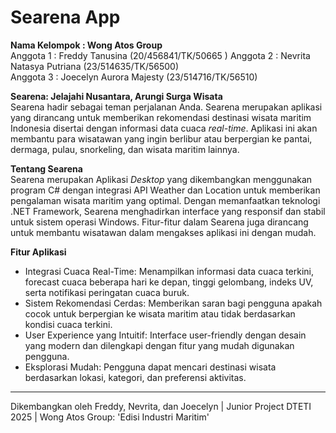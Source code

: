 # Searena App 
**Nama Kelompok : Wong Atos Group**  
Anggota 1 : Freddy Tanusina (20/456841/TK/50665 ) 
Anggota 2 : Nevrita Natasya Putriana (23/514635/TK/56500)  
Anggota 3 : Joecelyn Aurora Majesty (23/514716/TK/56510)  

**Searena: Jelajahi Nusantara, Arungi Surga Wisata**  
Searena hadir sebagai teman perjalanan Anda. Searena merupakan aplikasi yang dirancang untuk memberikan rekomendasi destinasi wisata maritim Indonesia disertai dengan informasi data cuaca *real-time*. Aplikasi ini akan membantu para wisatawan yang ingin berlibur atau berpergian ke pantai, dermaga, pulau, snorkeling, dan wisata maritim lainnya. 

**Tentang Searena**  
Searena merupakan Aplikasi *Desktop* yang dikembangkan menggunakan program C# dengan integrasi API Weather dan Location untuk memberikan pengalaman wisata maritim yang optimal. Dengan memanfaatkan teknologi .NET Framework, Searena menghadirkan interface yang responsif dan stabil untuk sistem operasi Windows. Fitur-fitur dalam Searena juga dirancang untuk membantu wisatawan dalam mengakses aplikasi ini dengan mudah.  

**Fitur Aplikasi**  
* Integrasi Cuaca Real-Time: Menampilkan informasi data cuaca terkini, forecast cuaca beberapa hari ke depan, tinggi gelombang, indeks UV, serta notifikasi peringatan cuaca buruk.
* Sistem Rekomendasi Cerdas: Memberikan saran bagi pengguna apakah cocok untuk berpergian ke wisata maritim atau tidak berdasarkan kondisi cuaca terkini.
* User Experience yang Intuitif: Interface user-friendly dengan desain yang modern dan dilengkapi dengan fitur yang mudah digunakan pengguna.
* Eksplorasi Mudah: Pengguna dapat mencari destinasi wisata berdasarkan lokasi, kategori, dan preferensi aktivitas.

___

Dikembangkan oleh Freddy, Nevrita, dan Joecelyn | Junior Project DTETI 2025 | Wong Atos Group: 'Edisi Industri Maritim'



 